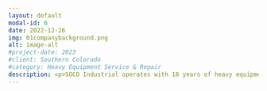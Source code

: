 ```yaml
---
layout: default
modal-id: 6
date: 2022-12-26
img: 01companybackground.png
alt: image-alt
#project-date: 2023
#client: Southern Colorado
#category: Heavy Equipment Service & Repair
description: <p>SOCO Industrial operates with 18 years of heavy equipment experience including hydraulics, pneumatics, low-voltage/high-voltage electrical, diesel engines, and more.</p><p>Starting with the Coors Brewery in 2005 working on high-speed production machines in the aluminum stamping factory that makes the beer can lids in Golden, CO. Followed by 10 years in the railroad industry on Maintenance of Way (MOW) operations.</p><p>SOCO Industrial is a small family owned & operated business serving the southern Colorado region. We decided to start this business because it is what we're good at and we saw a need for it in the area.</p><p>We honor active duty military and honorably discharged veterans with a discount on our products and services.</p>   
---
```

